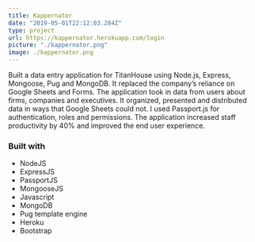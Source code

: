 ```yaml
---
title: Kappernator
date: "2019-05-01T22:12:03.284Z"
type: project
url: https://kappernator.herokuapp.com/login
picture: "./kappernator.png"
image: ./kappernator.png
---
```


Built a data entry application for TitanHouse using Node.js, Express, Mongoose, Pug and MongoDB. It replaced the company’s reliance on Google Sheets and Forms. The application took in data from users about firms, companies and executives. It organized, presented and distributed data in ways that Google Sheets could not. I used Passport.js for authentication, roles and permissions. The application increased staff productivity by 40% and improved the end user experience.

### Built with

- NodeJS
- ExpressJS
- PassportJS
- MongooseJS
- Javascript
- MongoDB
- Pug template engine
- Heroku
- Bootstrap
